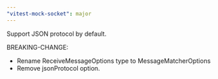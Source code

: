 ```yaml
---
"vitest-mock-socket": major
---
```

Support JSON protocol by default.

BREAKING-CHANGE: 
- Rename ReceiveMessageOptions type to MessageMatcherOptions  
- Remove jsonProtocol option.
